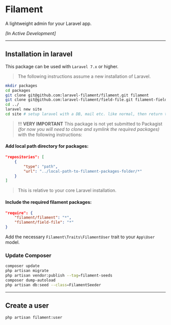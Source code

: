 # Filament

A lightweight admin for your Laravel app.

_[In Active Development]_

---

## Installation in laravel

This package can be used with `Laravel 7.x` or higher.

> The following instructions assume a new installation of Laravel.

```bash
mkdir packages
cd packages
git clone git@github.com:laravel-filament/filament.git filament
git clone git@github.com:laravel-filament/field-file.git filament-field-file
cd ../
laravel new site
cd site # setup laravel with a DB, mail etc. like normal, then return to these instructions for adding Filament.
```

> !!! **VERY IMPORTANT** This package is not yet submitted to Packagist _(for now you will need to clone and symlink the required packages)_ with the following instructions:

#### Add local path directory for packages:

```json
"repositories": [
    {
        "type": "path",
        "url": "../local-path-to-filament-packages-folder/*"
    }
]
```

> This is relative to your core Laravel installation.

#### Include the required filament packages:

```json
"require": {
    "filament/filament": "*",
    "filament/field-file": "*"
}
```

Add the necessary `Filament\Traits\FilamentUser` trait to your `App\User` model.

### Update Composer

```bash
composer update
php artisan migrate
php artisan vendor:publish --tag=filament-seeds
composer dump-autoload
php artisan db:seed --class=FilamentSeeder
```

---

## Create a user

```bash
php artisan filament:user
```
